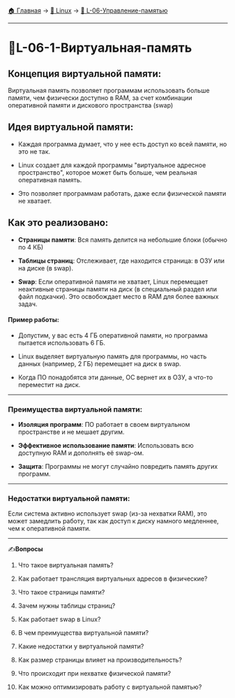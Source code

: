 [🏠 Главная](../../README.md) → [🐧 Linux](../../README.md#-linux) → [💾 L-06-Управление-памятью](../../README.md#-l-06-управление-памятью)

---

# 💾L-06-1-Виртуальная-память

## Концепция виртуальной памяти:

Виртуальная память позволяет программам использовать больше памяти, чем физически доступно в RAM, за счет комбинации оперативной памяти и дискового пространства (swap)

## Идея виртуальной памяти:

- Каждая программа думает, что у нее есть доступ ко всей памяти, но это не так.

- Linux создает для каждой программы "виртуальное адресное пространство", которое может быть больше, чем реальная оперативная память.

- Это позволяет программам работать, даже если физической памяти не хватает.

## Как это реализовано:

- **Страницы памяти**: Вся память делится на небольшие блоки (обычно по 4 КБ)

- **Таблицы страниц**: Отслеживает, где находится страница: в ОЗУ или на диске (в swap).

- **Swap**: Если оперативной памяти не хватает, Linux перемещает неактивные страницы памяти на диск (в специальный раздел или файл подкачки). Это освобождает место в RAM для более важных задач.

#### Пример работы:

- Допустим, у вас есть 4 ГБ оперативной памяти, но программа пытается использовать 6 ГБ.

- Linux выделяет виртуальную память для программы, но часть данных (например, 2 ГБ) перемещает на диск в swap.

- Когда ПО понадобятся эти данные, ОС вернет их в ОЗУ, а что-то переместит на диск.

---

### Преимущества виртуальной памяти:

- **Изоляция программ**: ПО работает в своем виртуальном пространстве и не мешает другим.

- **Эффективное использование памяти**: Использовать всю доступную RAM и дополнять её swap-ом.

- **Защита**: Программы не могут случайно повредить память других программ.

---

### Недостатки виртуальной памяти:

Если система активно использует swap (из-за нехватки RAM), это может замедлить работу, так как доступ к диску намного медленнее, чем к оперативной памяти.

---

✍️**Вопросы**

1. Что такое виртуальная память?

2. Как работает трансляция виртуальных адресов в физические?

3. Что такое страницы памяти?

4. Зачем нужны таблицы страниц?

5. Как работает swap в Linux?

6. В чем преимущества виртуальной памяти?

7. Какие недостатки у виртуальной памяти?

8. Как размер страницы влияет на производительность?

9. Что происходит при нехватке физической памяти?

10. Как можно оптимизировать работу с виртуальной памятью?

